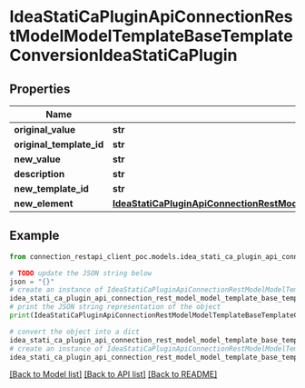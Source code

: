 # IdeaStatiCaPluginApiConnectionRestModelModelTemplateBaseTemplateConversionIdeaStatiCaPlugin


## Properties

Name | Type | Description | Notes
------------ | ------------- | ------------- | -------------
**original_value** | **str** |  | [optional] 
**original_template_id** | **str** |  | [optional] 
**new_value** | **str** |  | [optional] 
**description** | **str** |  | [optional] 
**new_template_id** | **str** |  | [optional] 
**new_element** | [**IdeaStatiCaPluginApiConnectionRestModelModelTemplateSelectedElementIdeaStatiCaPlugin**](IdeaStatiCaPluginApiConnectionRestModelModelTemplateSelectedElementIdeaStatiCaPlugin.md) |  | [optional] 

## Example

```python
from connection_restapi_client_poc.models.idea_stati_ca_plugin_api_connection_rest_model_model_template_base_template_conversion_idea_stati_ca_plugin import IdeaStatiCaPluginApiConnectionRestModelModelTemplateBaseTemplateConversionIdeaStatiCaPlugin

# TODO update the JSON string below
json = "{}"
# create an instance of IdeaStatiCaPluginApiConnectionRestModelModelTemplateBaseTemplateConversionIdeaStatiCaPlugin from a JSON string
idea_stati_ca_plugin_api_connection_rest_model_model_template_base_template_conversion_idea_stati_ca_plugin_instance = IdeaStatiCaPluginApiConnectionRestModelModelTemplateBaseTemplateConversionIdeaStatiCaPlugin.from_json(json)
# print the JSON string representation of the object
print(IdeaStatiCaPluginApiConnectionRestModelModelTemplateBaseTemplateConversionIdeaStatiCaPlugin.to_json())

# convert the object into a dict
idea_stati_ca_plugin_api_connection_rest_model_model_template_base_template_conversion_idea_stati_ca_plugin_dict = idea_stati_ca_plugin_api_connection_rest_model_model_template_base_template_conversion_idea_stati_ca_plugin_instance.to_dict()
# create an instance of IdeaStatiCaPluginApiConnectionRestModelModelTemplateBaseTemplateConversionIdeaStatiCaPlugin from a dict
idea_stati_ca_plugin_api_connection_rest_model_model_template_base_template_conversion_idea_stati_ca_plugin_from_dict = IdeaStatiCaPluginApiConnectionRestModelModelTemplateBaseTemplateConversionIdeaStatiCaPlugin.from_dict(idea_stati_ca_plugin_api_connection_rest_model_model_template_base_template_conversion_idea_stati_ca_plugin_dict)
```
[[Back to Model list]](../README.md#documentation-for-models) [[Back to API list]](../README.md#documentation-for-api-endpoints) [[Back to README]](../README.md)


